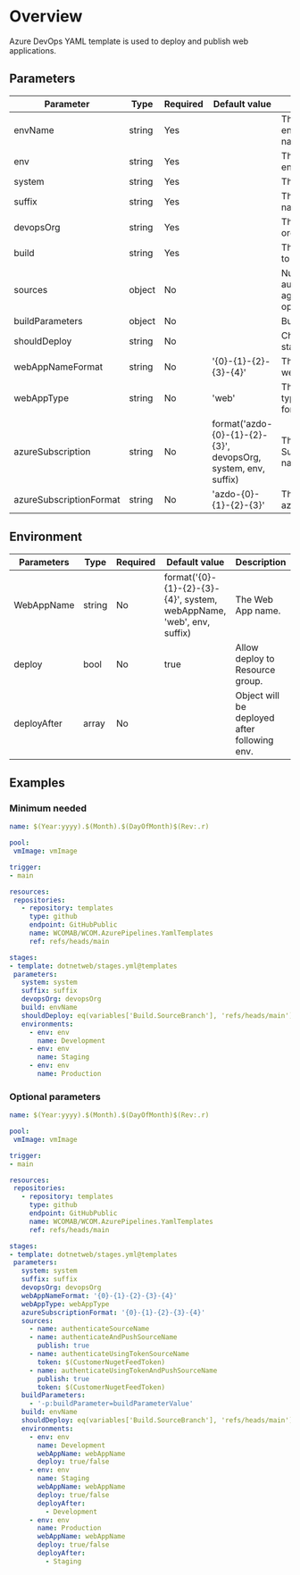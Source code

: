# Overview

Azure DevOps YAML template is used to deploy and publish web applications.

## Parameters

 **Parameter**           | **Type** | **Required** | **Default value**                                              | **Description**                                             
-------------------------|----------|--------------|----------------------------------------------------------------|-------------------------------------------------------------
 envName                 | string   | Yes          |                                                                | The target environment name.                                
 env                     | string   | Yes          |                                                                | The target environment.                                     
 system                  | string   | Yes          |                                                                | The target system.                                          
 suffix                  | string   | Yes          |                                                                | The resource name suffix.                                   
 devopsOrg               | string   | Yes          |                                                                | The devops organisation.                                    
 build                   | string   | Yes          |                                                                | The environment to build.                                   
 sources                 | object   | No           |                                                                | NuGet feeds to authenticate against and optionally push to. 
 buildParameters         | object   | No           |                                                                | Build Parameters.                                           
 shouldDeploy            | string   | No           |                                                                | Check if deploy stage should run.                           
 webAppNameFormat        | string   | No           | '{0}-{1}-{2}-{3}-{4}'                                          | The format for the web app name.                            
 webAppType              | string   | No           | 'web'                                                          | The type/abbreviation for the web app.                      
 azureSubscription       | string   | No           | format('azdo-{0}-{1}-{2}-{3}', devopsOrg, system, env, suffix) | The Azure Subscription name.                                
 azureSubscriptionFormat | string   | No           | 'azdo-{0}-{1}-{2}-{3}'                                         | The format for the azureSubscription.

## Environment
 **Parameters** | **Type** | **Required** | **Default value**                                                     | **Description**                              
----------------|----------|--------------|-----------------------------------------------------------------------|----------------------------------------------
 WebAppName     | string   | No           | format('{0}-{1}-{2}-{3}-{4}', system, webAppName, 'web', env, suffix) | The Web App name.                            
 deploy         | bool     | No           | true                                                                  | Allow deploy to Resource group.              
 deployAfter    | array    | No           |                                                                       | Object will be deployed after following env.

## Examples

### Minimum needed

 ```yaml
name: $(Year:yyyy).$(Month).$(DayOfMonth)$(Rev:.r)

pool:
  vmImage: vmImage

trigger:
- main

resources:
  repositories:
    - repository: templates
      type: github
      endpoint: GitHubPublic
      name: WCOMAB/WCOM.AzurePipelines.YamlTemplates
      ref: refs/heads/main

stages:
- template: dotnetweb/stages.yml@templates
  parameters:
    system: system
    suffix: suffix
    devopsOrg: devopsOrg
    build: envName
    shouldDeploy: eq(variables['Build.SourceBranch'], 'refs/heads/main')
    environments:
      - env: env
        name: Development
      - env: env
        name: Staging
      - env: env
        name: Production
 ```

### Optional parameters

 ```yaml
name: $(Year:yyyy).$(Month).$(DayOfMonth)$(Rev:.r)

pool:
  vmImage: vmImage

trigger:
- main

resources:
  repositories:
    - repository: templates
      type: github
      endpoint: GitHubPublic
      name: WCOMAB/WCOM.AzurePipelines.YamlTemplates
      ref: refs/heads/main

stages:
- template: dotnetweb/stages.yml@templates
  parameters:
    system: system
    suffix: suffix
    devopsOrg: devopsOrg
    webAppNameFormat: '{0}-{1}-{2}-{3}-{4}'
    webAppType: webAppType
    azureSubscriptionFormat: '{0}-{1}-{2}-{3}-{4}'
    sources:
      - name: authenticateSourceName
      - name: authenticateAndPushSourceName
        publish: true
      - name: authenticateUsingTokenSourceName
        token: $(CustomerNugetFeedToken)
      - name: authenticateUsingTokenAndPushSourceName
        publish: true
        token: $(CustomerNugetFeedToken)
    buildParameters:
      - '-p:buildParameter=buildParameterValue'
    build: envName
    shouldDeploy: eq(variables['Build.SourceBranch'], 'refs/heads/main')
    environments:
      - env: env
        name: Development
        webAppName: webAppName
        deploy: true/false
      - env: env
        name: Staging
        webAppName: webAppName
        deploy: true/false
        deployAfter:
          - Development
      - env: env
        name: Production
        webAppName: webAppName
        deploy: true/false
        deployAfter:
          - Staging
 ```
